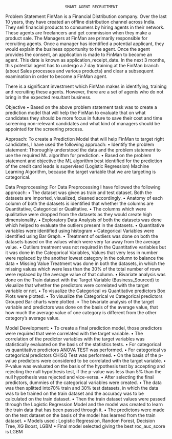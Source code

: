                               SMART AGENT RECRUITMENT

Problem Statement
FinMan is a Financial Distribution company. Over the last 10 years, they have created an offline distribution channel across India. They sell financial products to consumers by hiring agents in their network. These agents are freelancers and get commission when they make a product sale.
The Managers at FinMan are primarily responsible for recruiting agents. Once a manager has identified a potential applicant, they would explain the business opportunity to the agent. Once the agent provides the consent, an application is made to FinMan to become an agent. This date is known as application_receipt_date.
In the next 3 months, this potential agent has to undergo a 7 day training at the FinMan branch (about Sales processes and various products) and clear a subsequent examination in order to become a FinMan agent.

There is a significant investment which FinMan makes in identifying, training and recruiting these agents. However, there are a set of agents who do not bring in the expected resultant business. 

Objective
•	Based on the above problem statement task was to create a prediction model that will help the FinMan to evaluate that on what candidates they should be more focus in future to save their cost and time screening non-relevant candidates and what kind of managers should be appointed for the screening process.





Approach:
To create a Prediction Model that will help FinMan to target right candidates, I have used the following approach:
•	Identify the problem statement: Thoroughly understood the data and the problem statement to use the required ML algorithm for prediction.
•	Based on the problem statement and objective the ML algorithm best identified for the prediction of the credit card leads is supervised (Logistic Regression) Machine Learning Algorithm, because the target variable that we are targeting is categorical.


Data Preprocessing:
For Data Preprocessing I have followed the following approach:
•	The dataset was given as train and test dataset. Both the datasets are imported, visualized, cleaned accordingly.
•	Anatomy of each column of both the datasets is identified that whether the columns are Quantitative, Categorical or Qualitative.
•	The columns which were qualitative were dropped from the datasets as they would create high dimensionality. 
•	Exploratory Data Analysis of both the datasets was done which helped to evaluate the outliers present in the datasets.
•	Quantitative variables were identified using histogram
•	Categorical Variables were identified using Bar Graph.
•	Treatment of outliers was done on both the datasets based on the values which were very far away from the average value.
•	Outliers treatment was not required in the Quantitative variables but it was done in the Categorical Variables, Values that very less in number were replaced by the another lowest category in the column to balance the data
•	 Missing Value Treatment was done in both the datasets, in which the missing values which were less than the 30% of the total number of rows were replaced by the average value of that column.
•	Bivariate analysis was done on the Train dataset with the Target Variable (Business_Sourced) to visualize that whether the predictors were correlated with the target variable or not.
•	To visualize the Categorical vs Quantitative predictors Box Plots were plotted.
•	To visualize the Categorical vs Categorical predictors Grouped Bar charts were plotted.
•	The bivariate analysis of the target variable and predictors was done on the basis of the average value, that how much the average value of one category is different from the other category’s average value.


Model Development:
•	To create a final prediction model, those predictors were required that were correlated with the target variable.
•	The correlation of the predictor variables with the target variables was statistically evaluated on the basis of the statistics tests.
•	For categorical vs quantitative predictors ANOVA TEST was performed.
•	For categorical vs categorical predictors CHISQ Test was performed.
•	On the basis of the p-value predictors were considered to be correlated with the target variable.
•	P-value was evaluated on the basis of the hypothesis test by accepting and rejecting the null hypothesis test, if the p-value was less than 5% than the null hypothesis was rejected and vice-versa.
•	After selecting the final predictors, dummies of the categorical variables were created.
•	The data was then splitted into70% train and 30% test datasets, in which the data was to be trained on the train dataset and the accuracy was to be calculated on the train dataset.
•	Then the train dataset values were passed through the Logistic Regression Model and the model was created to learn the train data that has been passed through it.
•	The predictons were made on the test dataset on the basis of the model has learned from the train dataset.
•	Models used : Logistic Regression, Random Forest, Decision Tree, XG Boost, LGBM
•	Final model selected giving the best roc_auc_score is LGBM

